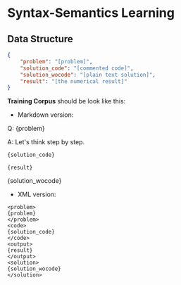 # Syntax-Semantics Learning

## Data Structure

```json
{
    "problem": "[problem]",
    "solution_code": "[commented code]",
    "solution_wocode": "[plain text solution]",
    "result": "[the numerical result]"
}
```

**Training Corpus** should be look like this:

- Markdown version:

Q: {problem}

A: Let's think step by step.
```python
{solution_code}
```
```output
{result}
```

{solution_wocode}


- XML version: 

```
<problem>
{problem}
</problem>
<code>
{solution_code}
</code>
<output>
{result}
</output>
<solution>
{solution_wocode}
</solution>
```
